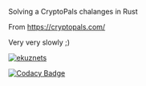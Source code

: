 Solving a CryptoPals chalanges in Rust

From https://cryptopals.com/

Very very slowly ;)

[![ekuznets](https://circleci.com/gb/ekuznets/cryptopals.svg?style=svg)](https://app.codacy.com/gh/ekuznets/cryptopals/dashboard)

[![Codacy Badge](https://app.codacy.com/project/badge/Grade/bc48657646de4ed99f4aea0fce4e903a)](https://app.codacy.com/gh/ekuznets/cryptopals/dashboard?utm_source=gh&utm_medium=referral&utm_content=&utm_campaign=Badge_grade)